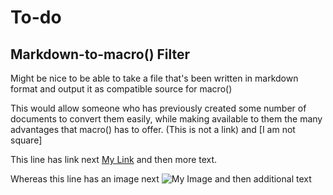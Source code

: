 # To-do

## Markdown-to-macro() Filter

Might be nice to be able to take a file that's been written in markdown format
and output it as compatible source for macro()

This would allow someone who has previously created some number of documents
to convert them easily, while making available to them the many advantages
that macro() has to offer. \(This is not a link\) and \[I am not square\]

This line has link next [My Link](http://fyngyrz.com) and then more text.

Whereas this line has an image next ![My Image](http://fyngyrz.com/images/beachflag.png) and then additional text
